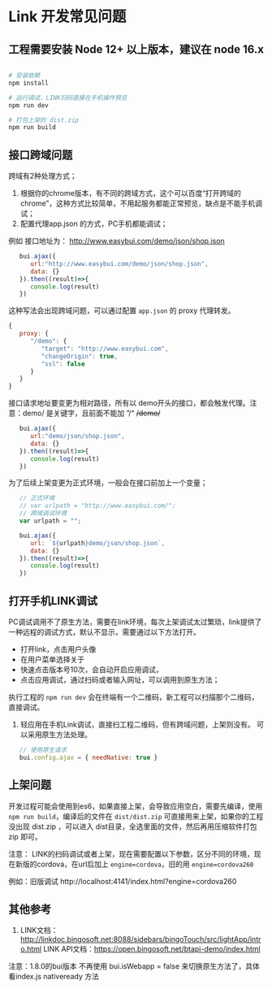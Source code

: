 # Link 开发常见问题

## 工程需要安装 Node 12+ 以上版本，建议在 node 16.x

```bash

# 安装依赖
npm install

# 运行调试，LINK扫码直接在手机操作预览
npm run dev

# 打包上架的 dist.zip
npm run build
```


## 接口跨域问题

跨域有2种处理方式；

1. 根据你的chrome版本，有不同的跨域方式，这个可以百度“打开跨域的chrome”，这种方式比较简单，不用起服务都能正常预览，缺点是不能手机调试；
2. 配置代理app.json 的方式，PC手机都能调试；

例如 接口地址为： http://www.easybui.com/demo/json/shop.json

```js
   bui.ajax({
      url:"http://www.easybui.com/demo/json/shop.json",
      data: {}
   }).then((result)=>{
      console.log(result)
   })
```

这种写法会出现跨域问题，可以通过配置 `app.json` 的 proxy 代理转发。

```js
{
   proxy: {
      "/demo": {
         "target": "http://www.easybui.com",
         "changeOrigin": true,
         "ssl": false
      }
   }
}
```

接口请求地址要变更为相对路径，所有以 demo开头的接口，都会触发代理。注意：demo/ 是关键字，且前面不能加 ”/“ <del>/demo/</del>

```js
   bui.ajax({
      url:"demo/json/shop.json",
      data: {}
   }).then((result)=>{
      console.log(result)
   })
```

为了后续上架变更为正式环境，一般会在接口前加上一个变量；

```js
   // 正式环境
   // var urlpath = "http://www.easybui.com/";
   // 跨域调试环境
   var urlpath = "";

   bui.ajax({
      url: `${urlpath}demo/json/shop.json`,
      data: {}
   }).then((result)=>{
      console.log(result)
   })
```

## 打开手机LINK调试

PC调试调用不了原生方法，需要在link环境，每次上架调试太过繁琐，link提供了一种远程的调试方式，默认不显示，需要通过以下方法打开。

- 打开link，点击用户头像
- 在用户菜单选择关于
- 快速点击版本号10次，会自动开启应用调试，
- 点击应用调试，通过扫码或者输入网址，可以调用到原生方法；

执行工程的 `npm run dev` 会在终端有一个二维码，新工程可以扫描那个二维码，直接调试。


1. 轻应用在手机Link调试，直接扫工程二维码，但有跨域问题，上架则没有。
可以采用原生方法处理。 
```js
   // 使用原生请求
   bui.config.ajax = { needNative: true }
```

## 上架问题

开发过程可能会使用到es6，如果直接上架，会导致应用空白，需要先编译，使用 `npm run build`，编译后的文件在 `dist/dist.zip` 可直接用来上架，如果你的工程没出现 dist.zip ，可以进入 dist目录，全选里面的文件，然后再用压缩软件打包 zip 即可。


注意：
LINK的扫码调试或者上架，现在需要配置以下参数，区分不同的环境，现在新版的cordova，在url后加上 `engine=cordova`，旧的用 `engine=cordova260`

例如：旧版调试 http://localhost:4141/index.html?engine=cordova260 

## 其他参考

1. LINK文档：http://linkdoc.bingosoft.net:8088/sidebars/bingoTouch/src/lightApp/intro.html
   LINK API文档：https://open.bingosoft.net/btapi-demo/index.html

注意：1.8.0的bui版本 不再使用 bui.isWebapp = false 来切换原生方法了，具体看index.js nativeready 方法